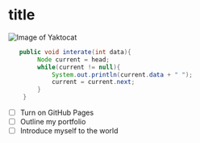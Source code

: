 # title

![Image of Yaktocat](https://octodex.github.com/images/yaktocat.png)

```Java
   public void interate(int data){
        Node current = head;
        while(current != null){
            System.out.println(current.data + " ");
            current = current.next;
        }
    }
```
- [ ] Turn on GitHub Pages
- [ ] Outline my portfolio
- [ ] Introduce myself to the world
